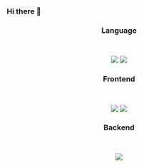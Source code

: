 ### Hi there 👋

<h3 align="center"><b>Language</b></h3>
</br>
<p align="center">
<img style="display:inline" src="https://img.shields.io/badge/Python-3776AB?style=for-the-badge&logo=Python&logoColor=white">
<img style="display:inline" src="https://img.shields.io/badge/JavaScript-F7DF1E?style=for-the-badge&logo=JavaScript&logoColor=white">
</p>

<h3 align="center"><b>Frontend</b></h3>
</br>
<p align="center">
<img style="display:inline" src="https://img.shields.io/badge/HTML5-E34F26?style=for-the-badge&logo=HTML5&logoColor=white">
<img style="display:inline" src="https://img.shields.io/badge/CSS3-E34F26?style=for-the-badge&logo=CSS3&logoColor=white">
</p>

<h3 align="center"><b>Backend</b></h3>
</br>
<p align="center">
<img style="display:inline" src="https://img.shields.io/badge/Django-092E20?style=for-the-badge&logo=Django&logoColor=white">
</p>
<!--
**jyoooonh/jyoooonh** is a ✨ _special_ ✨ repository because its `README.md` (this file) appears on your GitHub profile.

<picture>
  <source
    srcset="https://github-readme-stats.vercel.app/api/top-langs/?username=jyoooonh&layout=donut"
  />
  <source
    srcset="https://github-readme-stats.vercel.app/api?username=jyoooonh&show_icons=true&theme=dark"
    media="(prefers-color-scheme: dark)"
  />
  <source
    srcset="https://github-readme-stats.vercel.app/api?username=jyoooonh&show_icons=true"
    media="(prefers-color-scheme: light), (prefers-color-scheme: no-preference)"
  />
  <img src="https://github-readme-stats.vercel.app/api?username=jyoooonh&show_icons=true" />
</picture>
https://github-readme-stats.vercel.app/api/top-langs/?username=anuraghazra&layout=donut)](https://github.com/anuraghazra/github-readme-stats)

Here are some ideas to get you started:

- 🔭 I’m currently working on ...
- 🌱 I’m currently learning ...
- 👯 I’m looking to collaborate on ...
- 🤔 I’m looking for help with ...
- 💬 Ask me about ...
- 📫 How to reach me: ...
- 😄 Pronouns: ...
- ⚡ Fun fact: ...
-->

